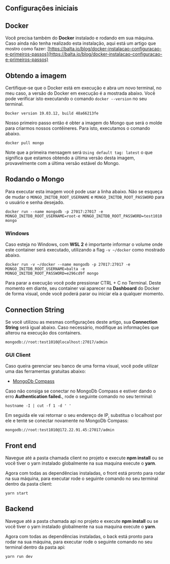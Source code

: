 ﻿## Configurações iniciais

## Docker

Você precisa também do  **Docker**  instalado e rodando em sua máquina. Caso ainda não tenha realizado esta instalação, aqui está um artigo que mostro como fazer:  [https://balta.io/blog/docker-instalacao-configuracao-e-primeiros-passos](https://balta.io/blog/docker-instalacao-configuracao-e-primeiros-passos)

## Obtendo a imagem

Certifique-se que o Docker está em execução e abra um novo terminal, no meu caso, a versão do Docker em execução é a mostrada abaixo. Você pode verificar isto executando o comando  `docker --version`  no seu terminal.

    Docker version 19.03.12, build 48a66213fe

Nosso primeiro passo então é obter a imagem do Mongo que será o molde para criarmos nossos contêineres. Para isto, executamos o comando abaixo.

    docker pull mongo

Note que a primeira mensagem será `Using default tag: latest` o que significa que estamos obtendo a última versão desta imagem, provavelmente com a última versão estável do Mongo.

## Rodando o Mongo

Para executar esta imagem você pode usar a linha abaixo. Não se esqueça de mudar o  `MONGO_INITDB_ROOT_USERNAME`  e  `MONGO_INITDB_ROOT_PASSWORD`  para o usuário e senha desejado.

    docker run --name mongodb -p 27017:27017 -e MONGO_INITDB_ROOT_USERNAME=root-e MONGO_INITDB_ROOT_PASSWORD=test1010 mongo

### Windows

Caso esteja no Windows, com  **WSL 2**  é importante informar o volume onde este container será executado, utilizando a flag  `-v ~/docker`  como mostrado abaixo.

    docker run -v ~/docker --name mongodb -p 27017:27017 -e MONGO_INITDB_ROOT_USERNAME=balta -e MONGO_INITDB_ROOT_PASSWORD=e296cd9f mongo

Para parar a execução você pode pressionar CTRL + C no Terminal. Deste momento em diante, seu container vai aparecer na **Dashboard** do Docker de forma visual, onde você poderá parar ou iniciar ela a qualquer momento.

## Connection String

Se você utilizou as mesmas configurações deste artigo, sua  **Connection String**  será igual abaixo. Caso necessário, modifique as informações que alterou na execução dos containers.

    mongodb://root:test1010@localhost:27017/admin

### GUI Client

Caso queira gerenciar seu banco de uma forma visual, você pode utilizar uma das ferramentas gratuitas abaixo:

-   [MongoDb Compass](https://www.mongodb.com/try/download/compass)

Caso não consiga se conectar no MongoDb Compass e estiver dando o erro **Authentication failed.**, rode o seguinte comando no seu terminal: 

    hostname -I | cut -f 1 -d ' '
    
Em seguida ele vai retornar o seu endereço de IP, substitua o localhost por ele e tente se conectar novamente no MongoDb Compass:

    mongodb://root:test1010@172.22.91.45:27017/admin

## Front end
Navegue até a pasta chamada client no projeto e execute **npm install** ou se você tiver o yarn instalado globalmente na sua maquina execute o **yarn**.

Agora com todas as dependências instaladas, o front está pronto para rodar na sua máquina, para executar rode o seguinte comando no seu terminal dentro da pasta client: 

    yarn start

## Backend
Navegue até a pasta chamada api no projeto e execute **npm install** ou se você tiver o yarn instalado globalmente na sua maquina execute o **yarn**.

Agora com todas as dependências instaladas, o back está pronto para rodar na sua máquina, para executar rode o seguinte comando no seu terminal dentro da pasta api: 

    yarn run dev

